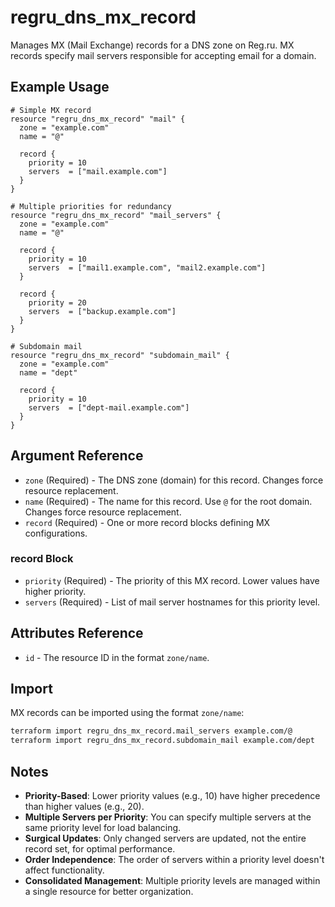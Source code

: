 # regru_dns_mx_record

Manages MX (Mail Exchange) records for a DNS zone on Reg.ru. MX records specify mail servers responsible for accepting email for a domain.

## Example Usage

```hcl
# Simple MX record
resource "regru_dns_mx_record" "mail" {
  zone = "example.com"
  name = "@"
  
  record {
    priority = 10
    servers  = ["mail.example.com"]
  }
}

# Multiple priorities for redundancy
resource "regru_dns_mx_record" "mail_servers" {
  zone = "example.com"
  name = "@"
  
  record {
    priority = 10
    servers  = ["mail1.example.com", "mail2.example.com"]
  }
  
  record {
    priority = 20
    servers  = ["backup.example.com"]
  }
}

# Subdomain mail
resource "regru_dns_mx_record" "subdomain_mail" {
  zone = "example.com"
  name = "dept"
  
  record {
    priority = 10
    servers  = ["dept-mail.example.com"]
  }
}
```

## Argument Reference

- `zone` (Required) - The DNS zone (domain) for this record. Changes force resource replacement.
- `name` (Required) - The name for this record. Use `@` for the root domain. Changes force resource replacement.
- `record` (Required) - One or more record blocks defining MX configurations.

### record Block

- `priority` (Required) - The priority of this MX record. Lower values have higher priority.
- `servers` (Required) - List of mail server hostnames for this priority level.

## Attributes Reference

- `id` - The resource ID in the format `zone/name`.

## Import

MX records can be imported using the format `zone/name`:

```bash
terraform import regru_dns_mx_record.mail_servers example.com/@
terraform import regru_dns_mx_record.subdomain_mail example.com/dept
```

## Notes

- **Priority-Based**: Lower priority values (e.g., 10) have higher precedence than higher values (e.g., 20).
- **Multiple Servers per Priority**: You can specify multiple servers at the same priority level for load balancing.
- **Surgical Updates**: Only changed servers are updated, not the entire record set, for optimal performance.
- **Order Independence**: The order of servers within a priority level doesn't affect functionality.
- **Consolidated Management**: Multiple priority levels are managed within a single resource for better organization.
